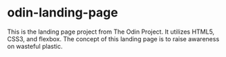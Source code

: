 # odin-landing-page
This is the landing page project from The Odin Project. It utilizes HTML5, CSS3, and flexbox. The concept of this landing page is to raise awareness on wasteful plastic. 